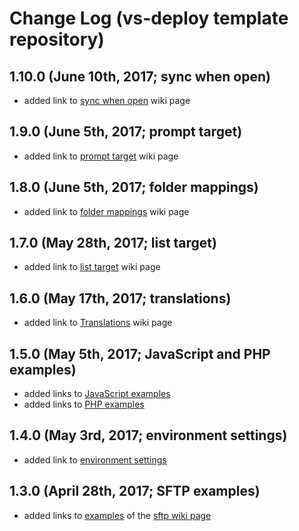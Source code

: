 # Change Log (vs-deploy template repository)

## 1.10.0 (June 10th, 2017; sync when open)

* added link to [sync when open](https://github.com/mkloubert/vs-deploy/wiki/sync_when_open) wiki page

## 1.9.0 (June 5th, 2017; prompt target)

* added link to [prompt target](https://github.com/mkloubert/vs-deploy/wiki/target_prompt) wiki page

## 1.8.0 (June 5th, 2017; folder mappings)

* added link to [folder mappings](https://github.com/mkloubert/vs-deploy/wiki/folder_mappings) wiki page

## 1.7.0 (May 28th, 2017; list target)

* added link to [list target](https://github.com/mkloubert/vs-deploy/wiki/target_list) wiki page

## 1.6.0 (May 17th, 2017; translations)

* added link to [Translations](https://github.com/mkloubert/vs-deploy/wiki/translations) wiki page

## 1.5.0 (May 5th, 2017; JavaScript and PHP examples)

* added links to [JavaScript examples](https://github.com/mkloubert/vs-deploy/wiki/examples_javascript)
* added links to [PHP examples](https://github.com/mkloubert/vs-deploy/wiki/examples_javascript)

## 1.4.0 (May 3rd, 2017; environment settings)

* added link to [environment settings](https://github.com/mkloubert/vs-deploy/wiki/environment_settings)

## 1.3.0 (April 28th, 2017; SFTP examples)

* added links to [examples](https://github.com/mkloubert/vs-deploy/wiki/target_sftp#examples) of the [sftp wiki page](https://github.com/mkloubert/vs-deploy/wiki/target_sftp)
